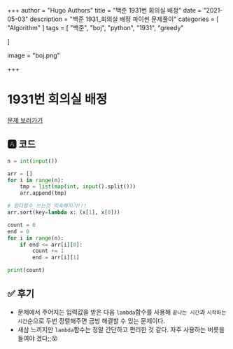+++
author = "Hugo Authors"
title = "백준 1931번 회의실 배정"
date = "2021-05-03"
description = "백준 1931_회의실 배정 파이썬 문제풀이"
categories = [
    "Algorithm"
]
tags = [
    "백준", "boj", "python", "1931", "greedy"

]

image = "boj.png"

+++

# 1931번 회의실 배정

[문제 보러가기](https://www.acmicpc.net/problem/1931)

## 🅰 코드

```python
n = int(input())

arr = []
for i in range(n):
    tmp = list(map(int, input().split()))
    arr.append(tmp)

# 람다함수 쓰는것 익숙해지기!!!
arr.sort(key=lambda x: (x[1], x[0]))

count = 0
end = 0
for i in range(n):
    if end <= arr[i][0]:
        count += 1
        end = arr[i][1]

print(count)

```


## ✅ 후기

* 문제에서 주어지는 입력값을 받은 다음 `lambda`함수를 사용해 `끝나는 시간`과 `시작하는 시간`순으로 두번 정렬해주면 금방 해결할 수 있는 문제이다.
* 새삼 느끼지만 `lambda`함수는 정말 간단하고 편리한 것 같다. 자주 사용하는 버릇을 들여야 겠다;;😮